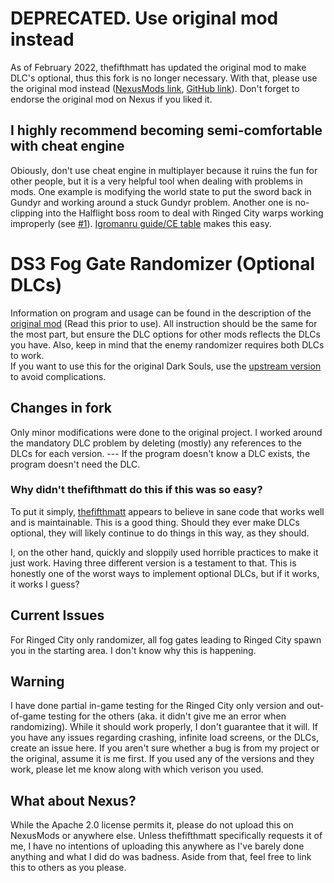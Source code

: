 # DEPRECATED. Use original mod instead 
As of February 2022, thefifthmatt has updated the original mod to make DLC's optional, thus this fork is no longer necessary.
With that, please use the original mod instead ([NexusMods link](https://www.nexusmods.com/darksouls3/mods/551), [GitHub link](https://github.com/thefifthmatt/FogMod)).
Don't forget to endorse the original mod on Nexus if you liked it.


## I highly recommend becoming semi-comfortable with cheat engine
Obiously, don't use cheat engine in multiplayer because it ruins the fun for other people, but it is a very helpful tool when dealing with problems in mods.
One example is modifying the world state to put the sword back in Gundyr and working around a stuck Gundyr problem. Another one is no-clipping into the Halflight boss
room to deal with Ringed City warps working improperly (see [#1](https://github.com/KaranveerB/FogMod-Optional-DLC/issues/1)). [Igromanru guide/CE table](https://github.com/igromanru/Dark-Souls-III-Cheat-Engine-Guide) makes this easy.

# DS3 Fog Gate Randomizer (Optional DLCs)
Information on program and usage can be found in the description of the [original mod](https://www.nexusmods.com/darksouls3/mods/551?tab=description) (Read this prior to use).
All instruction should be the same for the most part, but ensure the DLC options for other mods reflects the DLCs you have.
Also, keep in mind that the enemy randomizer requires both DLCs to work.  
If you want to use this for the original Dark Souls, use the [upstream version](https://github.com/thefifthmatt/FogMod) to avoid complications.

## Changes in fork
Only minor modifications were done to the original project. I worked around the mandatory DLC problem by deleting (mostly) any references to the DLCs for each version. --- If the program doesn't know a DLC exists, the program doesn't need the DLC.

### Why didn't thefifthmatt do this if this was so easy?
To put it simply, [thefifthmatt](https://github.com/thefifthmatt) appears to believe in sane code that works well and is maintainable. This is a good thing. Should they ever make DLCs optional, they will likely continue to do things in this way, as they should. 

I, on the other hand, quickly and sloppily used horrible practices to make it just work. Having three different version is a testament to that. This is honestly one of the worst ways to implement optional DLCs, but if it works, it works I guess?

## Current Issues
For Ringed City only randomizer, all fog gates leading to Ringed City spawn you in the starting area. I don't know why this is happening.

## Warning
I have done partial in-game testing for the Ringed City only version and out-of-game testing for the others (aka. it didn't give me an error when randomizing). While it should work properly, I don't guarantee that it will.
If you have any issues regarding crashing, infinite load screens, or the DLCs, create an issue here.
If you aren't sure whether a bug is from my project or the original, assume it is me first.
If you used any of the versions and they work, please let me know along with which verison you used.

## What about Nexus?
While the Apache 2.0 license permits it, please do not upload this on NexusMods or anywhere else.
Unless thefifthmatt specifically requests it of me, I have no intentions of uploading this anywhere as I've barely done anything and what I did do was badness.
Aside from that, feel free to link this to others as you please.
